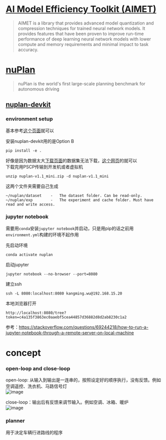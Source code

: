 # [AI Model Efficiency Toolkit (AIMET)](https://github.com/quic/aimet)
> AIMET is a library that provides advanced model quantization and compression techniques for trained neural network models. It provides features that have been proven to improve run-time performance of deep learning neural network models with lower compute and memory requirements and minimal impact to task accuracy.

# [nuPlan](https://www.nuscenes.org/nuplan#code)
> nuPlan is the world's first large-scale planning benchmark for autonomous driving

## [nuplan-devkit](https://github.com/motional/nuplan-devkit)
### environment setup
基本参考[这个页面](https://nuplan-devkit.readthedocs.io/en/latest/installation.html)就可以  

安装nuplan-devkit用的是Option B  
```
pip install -e .
```  

好像是因为数据太大[下载页面](https://www.nuscenes.org/nuplan#code)的数据集无法下载，[这个网页](https://motional-nuplan.s3.ap-northeast-1.amazonaws.com/index.html)的就可以  
下载完用PSCP传输到开发机或者虚拟机  
```
unzip nuplan-v1.1_mini.zip -d nuplan-v1.1_mini
```  

这两个文件夹需要自己生成    
```
~/nuplan/dataset    -   The dataset folder. Can be read-only.
~/nuplan/exp        -   The experiment and cache folder. Must have read and write access.
```

### jupyter notebook
需要用`conda`安装`jupyter notebook`并启动，只是用pip的话之前用`environment.yml`构建的环境不起作用  

先启动环境  
```
conda activate nuplan 
```
启动jupyter  
```
jupyter notebook --no-browser --port=8080
```
建立ssh
```
ssh -L 8080:localhost:8080 kangming.wu@192.168.15.20
```
本地浏览器打开
```
http://localhost:8080/tree?token=c4a135f3863ec0aaebf5cea44857d36882d8d2ab8230c1a2
```
参考：https://stackoverflow.com/questions/69244218/how-to-run-a-jupyter-notebook-through-a-remote-server-on-local-machine  

# concept
### open-loop and close-loop
open-loop: 从输入到输出是一连串的，按照设定好的顺序执行，没有反馈。例如空调遥控、洗衣机、马路信号灯    
![image](https://github.com/user-attachments/assets/38c4f5c1-ad6e-452c-93d7-34c01f9dafa4)

close-loop：输出后有反馈来调节输入。例如空调、冰箱、暖炉    
![image](https://github.com/user-attachments/assets/5818211d-b62d-4f88-881b-862054bb778a)

### planner
用于决定车辆行进路线的程序  
